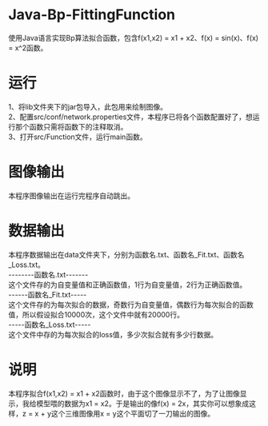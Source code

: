 # Java-Bp-FittingFunction
使用Java语言实现Bp算法拟合函数，包含f(x1,x2) = x1 + x2、f(x) = sin(x)、f(x) = x^2函数。
# 运行
1、将lib文件夹下的jar包导入，此包用来绘制图像。<br>
2、配置src/conf/network.properties文件，本程序已将各个函数配置好了，想运行那个函数只需将函数下的注释取消。<br>
3、打开src/Function文件，运行main函数。<br>
# 图像输出
本程序图像输出在运行完程序自动跳出。
# 数据输出
本程序数据输出在data文件夹下，分别为函数名.txt、函数名_Fit.txt、函数名_Loss.txt。<br>
--------函数名.txt-------<br>
这个文件存的为自变量值和正确函数值，1行为自变量值，2行为正确函数值。<br>
------函数名_Fit.txt-----<br>
这个文件存的为每次拟合的数据，奇数行为自变量值，偶数行为每次拟合的函数值，所以假设拟合10000次，这个文件中就有20000行。<br>
-----函数名_Loss.txt-----<br>
这个文件中存的为每次拟合的loss值，多少次拟合就有多少行数据。<br>
# 说明
本程序拟合f(x1,x2) = x1 + x2函数时，由于这个图像显示不了，为了让图像显示，我给模型喂的数据为x1 = x2。于是输出的像f(x) = 2x，其实你可以想象成这样，z = x + y这个三维图像用x = y这个平面切了一刀输出的图像。
